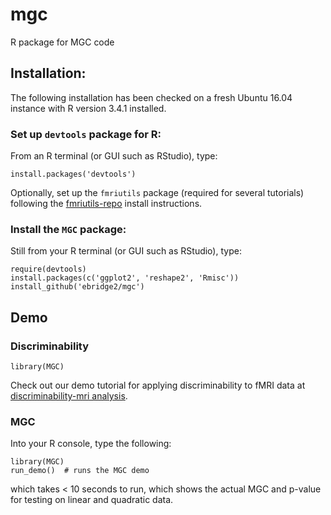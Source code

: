 # mgc
R package for MGC code


## Installation:

The following installation has been checked on a fresh Ubuntu 16.04 instance with R version 3.4.1 installed.

### Set up `devtools` package for R:

From an R terminal (or GUI such as RStudio), type:

```
install.packages('devtools')
```

Optionally, set up the `fmriutils` package (required for several tutorials) following the [fmriutils-repo](https://github.com/neurodata/fmriutils) install instructions.

### Install the `MGC` package:

Still from your R terminal (or GUI such as RStudio), type:

```
require(devtools)
install.packages(c('ggplot2', 'reshape2', 'Rmisc'))
install_github('ebridge2/mgc')
```

## Demo

### Discriminability

```
library(MGC)
```

Check out our demo tutorial for applying discriminability to fMRI data at [discriminability-mri analysis](http://neurodata.io/mgc/discriminability_brains.html).

### MGC
Into your R console, type the following:

```
library(MGC)
run_demo()  # runs the MGC demo
```
which takes < 10 seconds to run, which shows the actual MGC and p-value for testing on linear and quadratic data.

